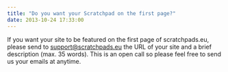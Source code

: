```yaml
---
title: "Do you want your Scratchpad on the first page?"
date: 2013-10-24 17:33:00
---
```


If you want your site to be featured on the first page of scratchpads.eu, please send to support@scratchpads.eu the URL of your site and a brief description (max. 35 words). This is an open call so please feel free to send us your emails at anytime.

